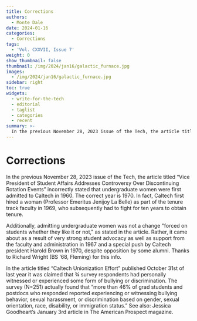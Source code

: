 ```yaml
---
title: Corrections
authors:
  - Monte Dale
date: 2024-01-16
categories:
  - Corrections
tags:
  - 'Vol. CXXVII, Issue 7'
weight: 0
show_thumbnail: false
thumbnail: /img/2024/jan16/galactic_furnace.jpg
images:
  - /img/2024/jan16/galactic_furnace.jpg
sidebar: right
toc: true
widgets:
  - write-for-the-tech
  - editorial
  - taglist
  - categories
  - recent
summary: >-
  In the previous November 28, 2023 issue of the Tech, the article titled “Vice President of Student Affairs Addresses Controversy Over Discontinuing Rotation Events” incorrectly stated that undergraduate women were first admitted to Caltech in 1960. The correct year is 1970. In fact, Caltech first hired a woman (Professor Emeritus Jenijoy La Belle) as part of the tenure track faculty in 1969, who subsequently had to fight for ten years to obtain tenure.
---
```

# Corrections

In the previous November 28, 2023 issue of the Tech, the article titled “Vice President of Student Affairs Addresses Controversy Over Discontinuing Rotation Events” incorrectly stated that undergraduate women were first admitted to Caltech in 1960. The correct year is 1970. In fact, Caltech first hired a woman (Professor Emeritus Jenijoy La Belle) as part of the tenure track faculty in 1969, who subsequently had to fight for ten years to obtain tenure.

Additionally, admitting undergraduate women was not a change "forced on students whether they like it or not," as stated in the article. Rather, it came about as a result of very strong student advocacy as well as support from the faculty and administration in 1967 and a special push by Caltech president Harold Brown in 1970, despite opposition by some alumni. Thanks to Richard Wright (BS ‘68, Fleming) for this info.

In the article titled “Caltech Unionization Effort” published October 31st of last year it was claimed that ¾ survey respondents had personally witnessed or experienced some form of bullying or discrimination. The survey (N=251) actually found that “more than 46% of grad students and postdocs who responded reported experiencing or witnessing bullying behavior, sexual harassment, or discrimination based on gender, sexual orientation, race, disability, or immigration status.” See also: Jessica Goodheart’s January 3rd article in The American Prospect magazine.
